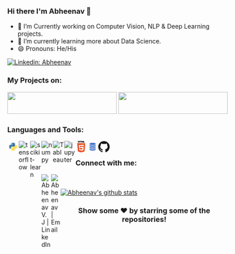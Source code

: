 ### Hi there I'm Abheenav 👋

- 🔭 I’m Currently working on Computer Vision, NLP & Deep Learning projects.
- 🌱 I’m currently learning more about Data Science.
- 😄 Pronouns: He/His


[![Linkedin: Abheenav](https://img.shields.io/badge/-Abheenav-blue?style=flat-square&logo=Linkedin&logoColor=white&link=https://www.linkedin.com/in/abheenav-v-j-b0b172199/)](https://www.linkedin.com/in/abheenav-v-j-b0b172199/)

### My Projects on:

<a href="https://github.com/Abheenav/Machine-learning-projects" target="_blank"><img src="https://github.com/Abheenav/Abheenav-VJ/blob/main/ScreenShots/ML.jpg" width=250 height=50 ></a>  <a href="https://github.com/Abheenav/Deep-learning-projects" target="_blank"> <img src="https://github.com/Abheenav/Abheenav-VJ/blob/main/ScreenShots/DL1.jpg" width=250 height=50></a>

### Languages and Tools:

<img align="left" alt="PYTHON" width="26px" src="https://raw.githubusercontent.com/github/explore/80688e429a7d4ef2fca1e82350fe8e3517d3494d/topics/python/python.png" />
<img align="left" alt="tensorflow" width="26px" src="https://cdn.jsdelivr.net/npm/simple-icons@3.12.2/icons/tensorflow.svg" />
<img align="left" alt="scikit-learn" width="26px" src="https://cdn.jsdelivr.net/npm/simple-icons@3.12.2/icons/scikit-learn.svg" />
<img align="left" alt="numpy" width="26px" src="https://cdn.jsdelivr.net/npm/simple-icons@3.12.2/icons/numpy.svg" />
<img align="left" alt="Tableau" width="26px" src="https://cdn.jsdelivr.net/npm/simple-icons@3.12.2/icons/tableau.svg" />
<img align="left" alt="jupyter" width="26px" src="https://cdn.jsdelivr.net/npm/simple-icons@3.12.2/icons/jupyter.svg" />
<img align="left" alt="HTML5" width="26px" src="https://raw.githubusercontent.com/github/explore/80688e429a7d4ef2fca1e82350fe8e3517d3494d/topics/html/html.png" />
<img align="left" alt="SQL" width="26px" src="https://raw.githubusercontent.com/github/explore/80688e429a7d4ef2fca1e82350fe8e3517d3494d/topics/sql/sql.png" />
<img align="left" alt="GitHub" width="26px" src="https://raw.githubusercontent.com/github/explore/78df643247d429f6cc873026c0622819ad797942/topics/github/github.png" />

<br />

### Connect with me:

<a href="https://www.linkedin.com/in/abheenav-v-j-b0b172199/"><img align="left" alt="Abheenav V. J | LinkedIn" width="22px" src="https://cdn.jsdelivr.net/npm/simple-icons@v3/icons/linkedin.svg" /></a>
<a href="mailto:abheenavvj@gmail.com"><img align="left" alt="Abheenav | Email" width="22px" src="https://cdn.jsdelivr.net/npm/simple-icons@3.12.2/icons/gmail.svg" /></a>
<br />

</a>
<a href="https://github.com/Abheenav">
 <img align="center" src="https://github-readme-stats.vercel.app/api?username=Abheenav&&show_icons=true&title_color=ffffff&icon_color=bb2acf&text_color=daf7dc&bg_color=151515" alt="Abheenav's github stats"/>
</a>
<div align="center">

### Show some ❤️ by starring some of the repositories!

</div>
